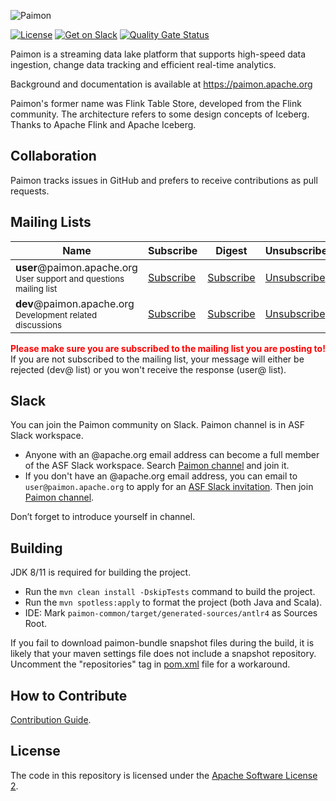 ![Paimon](https://paimon.apache.org/assets/paimon_full.svg)

[![License](https://img.shields.io/badge/license-Apache%202-4EB1BA.svg)](https://www.apache.org/licenses/LICENSE-2.0.html)
[![Get on Slack](https://img.shields.io/badge/slack-join-orange.svg)](https://the-asf.slack.com/archives/C053Q2NCW8G)
[![Quality Gate Status](https://sonarcloud.io/api/project_badges/measure?project=apache_incubator-paimon&metric=alert_status)](https://sonarcloud.io/summary/new_code?id=apache_incubator-paimon)

Paimon is a streaming data lake platform that supports high-speed data ingestion, change data tracking and efficient real-time analytics.

Background and documentation is available at https://paimon.apache.org

Paimon's former name was Flink Table Store, developed from the Flink community. The architecture refers to some design concepts of Iceberg.
Thanks to Apache Flink and Apache Iceberg.

## Collaboration

Paimon tracks issues in GitHub and prefers to receive contributions as pull requests.

## Mailing Lists

<table class="table table-striped">
  <thead>
    <th class="text-center">Name</th>
    <th class="text-center">Subscribe</th>
    <th class="text-center">Digest</th>
    <th class="text-center">Unsubscribe</th>
    <th class="text-center">Post</th>
    <th class="text-center">Archive</th>
  </thead>
  <tr>
    <td>
      <strong>user</strong>@paimon.apache.org<br>
      <small>User support and questions mailing list</small>
    </td>
    <td class="text-center"><i class="fa fa-pencil-square-o"></i> <a href="mailto:user-subscribe@paimon.apache.org">Subscribe</a></td>
    <td class="text-center"><i class="fa fa-pencil-square-o"></i> <a href="mailto:user-digest-subscribe@paimon.apache.org">Subscribe</a></td>
    <td class="text-center"><i class="fa fa-pencil-square-o"></i> <a href="mailto:user-unsubscribe@paimon.apache.org">Unsubscribe</a></td>
    <td class="text-center"><i class="fa fa-pencil-square-o"></i> <a href="mailto:user@paimon.apache.org">Post</a></td>
    <td class="text-center">
      <a href="https://lists.apache.org/list.html?user@paimon.apache.org">Archives</a>
    </td>
  </tr>
  <tr>
    <td>
      <strong>dev</strong>@paimon.apache.org<br>
      <small>Development related discussions</small>
    </td>
    <td class="text-center"><i class="fa fa-pencil-square-o"></i> <a href="mailto:dev-subscribe@paimon.apache.org">Subscribe</a></td>
    <td class="text-center"><i class="fa fa-pencil-square-o"></i> <a href="mailto:dev-digest-subscribe@paimon.apache.org">Subscribe</a></td>
    <td class="text-center"><i class="fa fa-pencil-square-o"></i> <a href="mailto:dev-unsubscribe@paimon.apache.org">Unsubscribe</a></td>
    <td class="text-center"><i class="fa fa-pencil-square-o"></i> <a href="mailto:dev@paimon.apache.org">Post</a></td>
    <td class="text-center">
      <a href="https://lists.apache.org/list.html?dev@paimon.apache.org">Archives</a>
    </td>
  </tr>
</table>

<b style="color:red">Please make sure you are subscribed to the mailing list you are posting to!</b> If you are not subscribed to the mailing list, your message will either be rejected (dev@ list) or you won't receive the response (user@ list).

## Slack

You can join the Paimon community on Slack. Paimon channel is in ASF Slack workspace.

- Anyone with an @apache.org email address can become a full member of the ASF Slack workspace.
  Search [Paimon channel](https://the-asf.slack.com/archives/C053Q2NCW8G) and join it.
- If you don't have an @apache.org email address, you can email to `user@paimon.apache.org` to apply for an
  [ASF Slack invitation](https://infra.apache.org/slack.html). Then join [Paimon channel](https://the-asf.slack.com/archives/C053Q2NCW8G).

Don’t forget to introduce yourself in channel.

## Building

JDK 8/11 is required for building the project.

- Run the `mvn clean install -DskipTests` command to build the project.
- Run the `mvn spotless:apply` to format the project (both Java and Scala).
- IDE: Mark `paimon-common/target/generated-sources/antlr4` as Sources Root.

If you fail to download paimon-bundle snapshot files during the build, it is likely that your maven settings file does not include a snapshot repository. Uncomment the "repositories" tag in [pom.xml](pom.xml) file for a workaround.

## How to Contribute

[Contribution Guide](https://paimon.apache.org/docs/master/project/contributing/).

## License

The code in this repository is licensed under the [Apache Software License 2](LICENSE).
